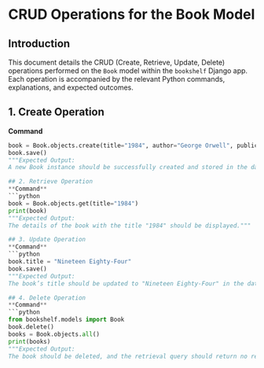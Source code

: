 # CRUD Operations for the Book Model

## Introduction
This document details the CRUD (Create, Retrieve, Update, Delete) operations performed on the `Book` model within the `bookshelf` Django app. Each operation is accompanied by the relevant Python commands, explanations, and expected outcomes.

## 1. Create Operation
**Command**
```python
book = Book.objects.create(title="1984", author="George Orwell", publication_year=1949)
book.save()
"""Expected Output:
A new Book instance should be successfully created and stored in the database."""

## 2. Retrieve Operation
**Command**
```python
book = Book.objects.get(title="1984")
print(book)
"""Expected Output:
The details of the book with the title "1984" should be displayed."""

## 3. Update Operation
**Command**
```python
book.title = "Nineteen Eighty-Four"
book.save()
"""Expected Output:
The book’s title should be updated to "Nineteen Eighty-Four" in the database."""

## 4. Delete Operation
**Command**
```python
from bookshelf.models import Book
book.delete()
books = Book.objects.all()
print(books)
"""Expected Output:
The book should be deleted, and the retrieval query should return no results."""